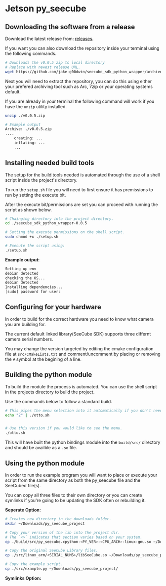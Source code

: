 # Jetson py_seecube


## Downloading the software from a release

Download the latest release from: [releases](https://github.com/jake-g00dwin/seecube_sdk_python_wrapper/releases).

If you want you can also download the repository inside your terminal using
the following commands.
```sh
# Downloads the v0.0.5 zip to local directory
# Replace with newest release URL.
wget https://github.com/jake-g00dwin/seecube_sdk_python_wrapper/archive/refs/tags/v0.0.5.zip
```

Next you will need to extract the repository, you can do this using either your
prefered archiving tool such as Arc, 7zip or your operating systems default.

If you are already in your terminal the following command will work if you have
the `unzip` utility installed.

```sh
unzip ./v0.0.5.zip

# Example output
Archive: ./v0.0.5.zip
....
    creating: ...
    inflating: ...
    ...
```


## Installing needed build tools

The setup for the build tools needed is automated through the use of a shell
script inside the project's directory.

To run the `setup.sh` file you will need to first ensure it has premissions
to run by setting the execute bit.

After the execute bit/permissions are set you can proceed with running the 
script as shown below.

```sh
# Chainging directory into the project directory.
cd ./seecube_sdk_python_wrapper-0.0.5

# Setting the execute permissions on the shell script.
sudo chmod +x ./setup.sh

# Execute the script using:
./setup.sh
```

**Example output:**
```sh
Setting up env
debian detected
checking the OS...
debian detected
Installing dependencies...
[sudo] password for user: 
```

## Configuring for your hardware

In order to build for the correct hardware you need to know what camera you are
building for.

The current default linked library(SeeCube SDK) supports three differnt camera
serial numbers.

You may change the version targeted by editing the cmake configuration file
at `src/CMakeLists.txt` and comment/uncomment by placing or removing the `#`
symbol at the begining of a line.

## Building the python module

To build the module the process is automated. You can use the shell script in 
the projects directory to build the project.

Use the commands below to follow a standard build.

```sh
# This pipes the menu selection into it automatically if you don't need the menu.
echo "2" | ./otto.sh


# Use this version if you would like to see the menu.
./otto.sh
```

This will have built the python bindings module into the `build/src/` directory
and should be availble as a `.so` file.

## Using the python module

In order to run the example program you will want to place or execute your script
from the same directory as both the py_seecube file and the SeeCubed file(s).

You can copy all three files to their own directory or you can create
symlinks if you're going to be updating the SDK often or rebuilding it.


**Seperate Option:**

```sh
# Creates new directory in the downloads folder.
mkdir ~/Downloads/py_seecube_project

# Copy your version of the lib into the project dir.
# The `<>` indicates that section varies based on your system.
cp ./build/src/py_seecube.cpython-<PY_VER>-<CPU_ARCH>-linux-gnu.so ~/Downloads/py_seecube_project/

# Copy the original SeeCube Library files.
cp ./src/linux_arm/<SERIAL_NUMS>/libSeeCube.so ~/Downloads/py_seecube_project/

# Copy the example script.
cp ./src/example.py ~/Downloads/py_seecube_project/

```

**Symlinks Option:**

```sh


```
